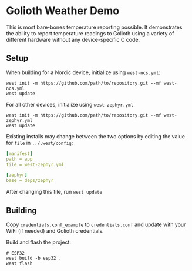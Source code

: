 # Golioth Weather Demo

This is most bare-bones temperature reporting possible. It demonstrates the
ability to report temperature readings to Golioth using a variety of different
hardware without any device-specific C code.

## Setup

When building for a Nordic device, initialize using `west-ncs.yml`:

```
west init -m https://github.com/path/to/repository.git --mf west-ncs.yml
west update
```

For all other devices, initialize using `west-zephyr.yml`

```
west init -m https://github.com/path/to/repository.git --mf west-zephyr.yml
west update
```

Existing installs may change between the two options by editing the value for
`file` in `../.west/config`:

```yaml
[manifest]
path = app
file = west-zephyr.yml

[zephyr]
base = deps/zephyr
```

After changing this file, run `west update`

## Building

Copy `credentials.conf_example` to `credentials.conf` and update with your WiFi
(if needed) and Golioth credentials.

Build and flash the project:

```
# ESP32
west build -b esp32 .
west flash
```
